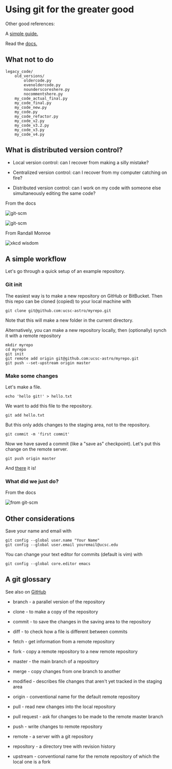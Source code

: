 # Using git for the greater good

Other good references:

A [simple guide.](http://rogerdudler.github.io/git-guide/)

Read the [docs.](https://git-scm.com/)

## What not to do

```
legacy_code/
    old_versions/
	    oldercode.py
		evenoldercode.py
		nounderscoreshere.py
		nocommentshere.py
    my_code_actual_final.py
    my_code_final.py
    my_code_new.py
	my_code.py
    my_code_refactor.py
    my_code_v2.py
    my_code_v3.2.py
    my_code_v3.py
    my_code_v4.py
```

## What is distributed version control?

* Local version control: can I recover from making a silly mistake?

* Centralized version control: can I recover from my computer catching on fire?

* Distributed version control:  can I work on my code with someone else simultaneously editing the same code?

From the docs

![git-scm](https://git-scm.com/book/en/v2/book/01-introduction/images/snapshots.png)

![git-scm](https://git-scm.com/book/en/v2/book/01-introduction/images/distributed.png)

From Randall Monroe

![xkcd wisdom](https://imgs.xkcd.com/comics/git.png)


## A simple workflow

Let's go through a quick setup of an example repository.

### Git init

The easiest way is to make a new repository on GitHub or BitBucket. Then this repo can be cloned (copied) to your local machine with

```
git clone git@github.com:ucsc-astro/myrepo.git
```

Note that this will make a new folder in the current directory.

Alternatively, you can make a new repository locally, then (optionally) synch it with a remote repository

```
mkdir myrepo
cd myrepo
git init
git remote add origin git@github.com:ucsc-astro/myrepo.git
git push --set-upstream origin master
```

### Make some changes

Let's make a file.

```
echo 'hello git!' > hello.txt
```

We want to add this file to the repository.

```
git add hello.txt
```

But this only adds changes to the staging area, not to the repository.

```
git commit -m 'first commit'
```

Now we have saved a commit (like a "save as" checkpoint). Let's put this change on the remote server.

```
git push origin master
```

And [there](https://github.com/ucsc-astro/myrepo) it is!

### What did we just do?

From the docs

![from git-scm](https://git-scm.com/book/en/v2/book/01-introduction/images/areas.png)

## Other considerations

Save your name and email with

```
git config --global user.name "Your Name"
git config --global user.email youremail@ucsc.edu
```

You can change your text editor for commits (default is vim) with

```
git config --global core.editor emacs
```

## A git glossary

See also on [GitHub](https://help.github.com/articles/github-glossary/)

* branch - a parallel version of the repository

* clone - to make a copy of the repository

* commit - to save the changes in the saving area to the repository

* diff - to check how a file is different between commits

* fetch - get information from a remote repository

* fork - copy a remote repository to a new remote repository

* master - the main branch of a repository

* merge - copy changes from one branch to another

* modified - describes file changes that aren't yet tracked in the staging area

* origin - conventional name for the default remote repository

* pull - read new changes into the local repository

* pull request - ask for changes to be made to the remote master branch

* push - write changes to remote repository

* remote - a server with a git repository

* repository - a directory tree with revision history

* upstream - conventional name for the remote repository of which the local one is a fork

